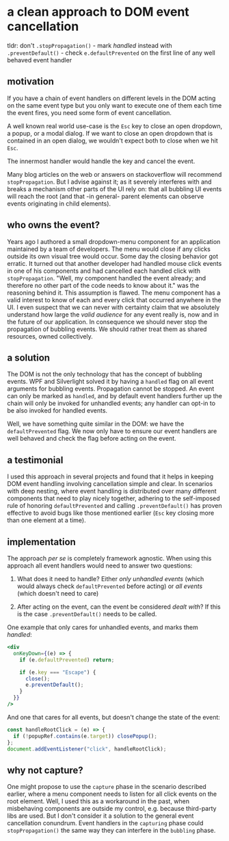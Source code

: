 # a clean approach to DOM event cancellation

tldr: don't `.stopPropagation()` - mark _handled_ instead with `.preventDefault()` - check `e.defaultPrevented` on the first line of any well behaved event handler

## motivation

If you have a chain of event handlers on different levels in the DOM acting on the same event type but you only want to execute one of them each time the event fires, you need some form of event cancellation.

A well known real world use-case is the `Esc` key to close an open dropdown, a popup, or a modal dialog.
If we want to close an open dropdown that is contained in an open dialog, we wouldn't expect both to close when we hit `Esc`.

The innermost handler would handle the key and cancel the event.

Many blog articles on the web or answers on stackoverflow will recommend `stopPropagation`.
But I advise against it; as it severely interferes with and breaks a mechanism other parts of the UI rely on: that all bubbling UI events will reach the root (and that -in general- parent elements can observe events originating in child elements).

## who owns the event?

Years ago I authored a small dropdown-menu component for an application maintained by a team of developers. The menu would close if any clicks outside its own visual tree would occur.
Some day the closing behavior got erratic. It turned out that another developer had handled mouse click events in one of his components and had cancelled each handled click with `stopPropagation`.
"Well, my component handled the event already; and therefore no other part of the code needs to know about it." was the reasoning behind it.
This assumption is flawed. The menu component has a valid interest to know of each and every click that occurred anywhere in the UI.
I even suspect that we can never with certainty claim that we absolutely understand how large the _valid audience_ for any event really is, now and in the future of our application. In consequence we should never stop the propagation of bubbling events.
We should rather treat them as shared resources, owned collectively.

## a solution

The DOM is not the only technology that has the concept of bubbling events.
WPF and Silverlight solved it by having a `handled` flag on all event arguments for bubbling events. Propagation cannot be stopped. An event can only be marked as `handled`, and by default event handlers further up the chain will only be invoked for unhandled events; any handler can opt-in to be also invoked for handled events.

Well, we have something quite similar in the DOM: we have the `defaultPrevented` flag. We now only have to ensure our event handlers are well behaved and check the flag before acting on the event.

## a testimonial

I used this approach in several projects and found that it helps in keeping DOM event handling involving cancellation simple and clear.
In scenarios with deep nesting, where event handling is distributed over many different components that need to play nicely together, adhering to the self-imposed rule of honoring `defaultPrevented` and calling `.preventDefault()` has proven effective to avoid bugs like those mentioned earlier (`Esc` key closing more than one element at a time).

## implementation

The approach _per se_ is completely framework agnostic.
When using this approach all event handlers would need to answer two questions:

1. What does it need to handle? Either _only unhandled events_ (which would always check `defaultPrevented` before acting) or _all events_ (which doesn't need to care)

2. After acting on the event, can the event be considered _dealt with_? If this is the case `.preventDefault()` needs to be called.

One example that only cares for unhandled events, and marks them _handled_:

```jsx
<div
  onKeyDown={(e) => {
    if (e.defaultPrevented) return;

    if (e.key === "Escape") {
      close();
      e.preventDefault();
    }
  }}
/>
```

And one that cares for all events, but doesn't change the state of the event:

```jsx
const handleRootClick = (e) => {
  if (!popupRef.contains(e.target)) closePopup();
};
document.addEventListener("click", handleRootClick);
```

## why not capture?

One might propose to use the `capture` phase in the scenario described earlier, where a menu component needs to listen for all click events on the root element.
Well, I used this as a workaround in the past, when misbehaving components are outside my control, e.g. because third-party libs are used.
But I don't consider it a solution to the general event cancellation conundrum. Event handlers in the `capturing` phase could `stopPropagation()` the same way they can interfere in the `bubbling` phase.
